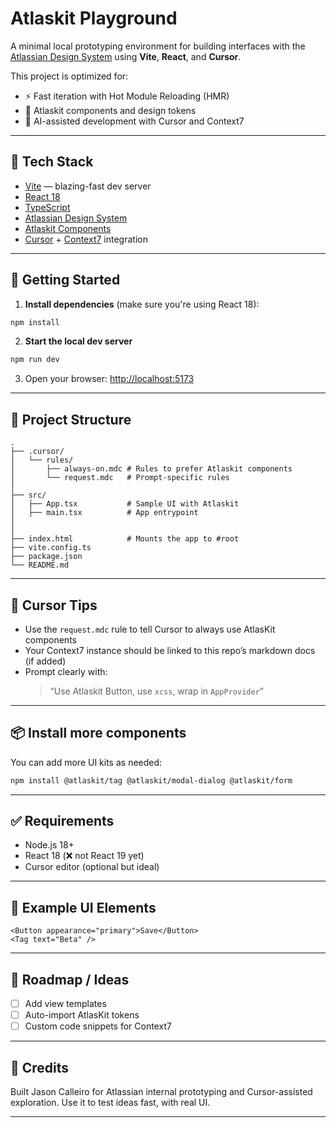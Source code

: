 # Atlaskit Playground

A minimal local prototyping environment for building interfaces with the [Atlassian Design System](https://atlassian.design/) using **Vite**, **React**, and **Cursor**.

This project is optimized for:
- ⚡ Fast iteration with Hot Module Reloading (HMR)
- 🎨 Atlaskit components and design tokens
- 🤖 AI-assisted development with Cursor and Context7

---

## 🧰 Tech Stack

- [Vite](https://vitejs.dev/) — blazing-fast dev server
- [React 18](https://reactjs.org/)
- [TypeScript](https://www.typescriptlang.org/)
- [Atlassian Design System](https://atlassian.design/)
- [Atlaskit Components](https://atlaskit.atlassian.com/)
- [Cursor](https://cursor.sh/) + [Context7](https://context7.com/) integration

---

## 🚀 Getting Started

1. **Install dependencies** (make sure you're using React 18):

```bash
npm install
```

2. **Start the local dev server**

```bash
npm run dev
```

3. Open your browser:
[http://localhost:5173](http://localhost:5173)

---

## 🧱 Project Structure

```
.
├── .cursor/
│   └── rules/
│       ├── always-on.mdc # Rules to prefer Atlaskit components
│       └── request.mdc   # Prompt-specific rules
│
├── src/
│   ├── App.tsx           # Sample UI with Atlaskit
│   ├── main.tsx          # App entrypoint
│
│
├── index.html            # Mounts the app to #root
├── vite.config.ts
├── package.json
└── README.md
```

---

## 🤖 Cursor Tips

- Use the `request.mdc` rule to tell Cursor to always use AtlasKit components
- Your Context7 instance should be linked to this repo’s markdown docs (if added)
- Prompt clearly with:
  > “Use Atlaskit Button, use `xcss`, wrap in `AppProvider`”

---

## 📦 Install more components

You can add more UI kits as needed:

```bash
npm install @atlaskit/tag @atlaskit/modal-dialog @atlaskit/form
```

---

## ✅ Requirements

- Node.js 18+
- React 18 (❌ not React 19 yet)
- Cursor editor (optional but ideal)

---

## 🧪 Example UI Elements

```tsx
<Button appearance="primary">Save</Button>
<Tag text="Beta" />
```

---

## 🧭 Roadmap / Ideas

- [ ] Add view templates
- [ ] Auto-import AtlasKit tokens
- [ ] Custom code snippets for Context7

---

## 🧡 Credits

Built Jason Calleiro for Atlassian internal prototyping and Cursor-assisted exploration. Use it to test ideas fast, with real UI.

---
